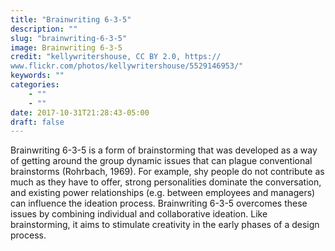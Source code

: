 ```yaml
---
title: "Brainwriting 6-3-5"
description: ""
slug: "brainwriting-6-3-5"
image: Brainwriting 6-3-5
credit: "kellywritershouse, CC BY 2.0, https://www.flickr.com/photos/kellywritershouse/5529146953/"
keywords: ""
categories:
    - ""
    - ""
date: 2017-10-31T21:28:43-05:00
draft: false
---
```


Brainwriting 6-3-5 is a form of brainstorming that was developed as a way of getting around the group dynamic issues that can plague conventional brainstorms (Rohrbach, 1969). For example, shy people do not contribute as much as they have to offer, strong personalities dominate the conversation, and existing power relationships (e.g. between employees and managers) can influence the ideation process. Brainwriting 6-3-5 overcomes these issues by combining individual and collaborative ideation. Like brainstorming, it aims to stimulate creativity in the early phases of a design process.

